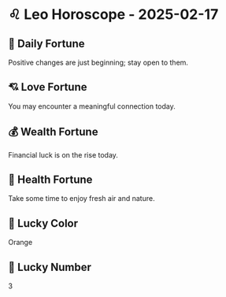 # ♌ Leo Horoscope - 2025-02-17

## 🎯 Daily Fortune

Positive changes are just beginning; stay open to them.

## 💘 Love Fortune

You may encounter a meaningful connection today.

## 💰 Wealth Fortune

Financial luck is on the rise today.

## 🌱 Health Fortune

Take some time to enjoy fresh air and nature.

## 🎨 Lucky Color

Orange

## 🔢 Lucky Number

3
